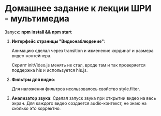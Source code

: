 # Домашнее задание к лекции ШРИ - мультимедиа

 Запуск: **npm install && npm start**

1. **Интерфейс страницы "Видеонаблюдение"**:

   Анимацию сделал через transition и изменение кординат и размера видео-контейнера.

   Скрипт initVideo.js менять не стал, вроде там и так проверяется поддержка hls и используется hls.js.

2. **Фильтры для видео**:

    Для наложения фильтров исользовалось свойство style.filter.
    
3. **Анализатор звука**:
    Сделал запуск звука при открытии видео на весь экран.
    Для каждого видео создается audio-контекст, не знаю на сколько это корректно.
